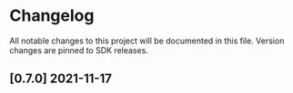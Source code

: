 # Changelog

All notable changes to this project will be documented in this file.
Version changes are pinned to SDK releases.

## [0.7.0] 2021-11-17
